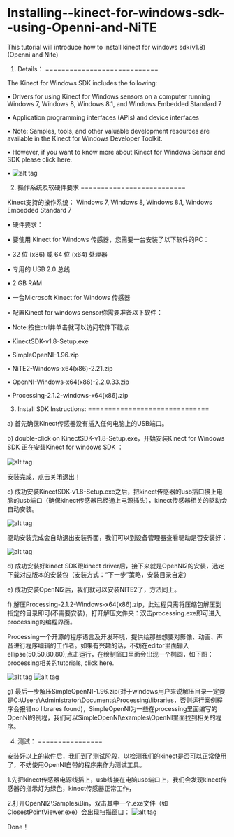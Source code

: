 Installing--kinect-for-windows-sdk--using-Openni-and-NiTE 
===========================================================

 This tutorial will  introduce how to install kinect for windows sdk(v1.8) (Openni and Nite)
 
1.	Details：
============================ 

The Kinect for Windows SDK includes the following:

•	Drivers for using Kinect for Windows sensors on a computer running Windows 7, Windows 8, Windows 8.1, and Windows Embedded Standard 7

•	Application programming interfaces (APIs) and device interfaces

•	Note: Samples, tools, and other valuable development resources are available in the Kinect for Windows Developer Toolkit.

•	However, if you want to know more about Kinect for Windows Sensor and SDK please click here.

•
![alt tag](https://raw.githubusercontent.com/timlentse/-Installing--kinect-for-windows-sdk--using-Openni-and-NiTE-/master/kinect.png)

2.	操作系统及软硬件要求
==========================

Kinect支持的操作系统：
Windows 7, Windows 8, Windows 8.1, Windows Embedded Standard 7

•	硬件要求：

•	要使用 Kinect for Windows 传感器，您需要一台安装了以下软件的PC：

•	32 位 (x86) 或 64 位 (x64) 处理器

•	专用的 USB 2.0 总线

•	2 GB RAM

•	一台Microsoft Kinect for Windows 传感器

•	配置Kinect for windows sensor你需要准备以下软件：

•	Note:按住ctrl并单击就可以访问软件下载点

•	KinectSDK-v1.8-Setup.exe

•	SimpleOpenNI-1.96.zip

•	NiTE2-Windows-x64(x86)-2.21.zip

•	OpenNI-Windows-x64(x86)-2.2.0.33.zip

•	Processing-2.1.2-windows-x64(x86).zip

3.	Install SDK Instructions:
==============================

a)	首先确保Kinect传感器没有插入任何电脑上的USB端口。

b)	double-click on KinectSDK-v1.8-Setup.exe，开始安装Kinect for Windows SDK
正在安装Kinect for windows SDK ：

 ![alt tag](https://raw.githubusercontent.com/timlentse/-Installing--kinect-for-windows-sdk--using-Openni-and-NiTE-/master/screenshot1.png)　
 
安装完成，点击关闭退出！

c)	成功安装KinectSDK-v1.8-Setup.exe之后，把kinect传感器的usb插口接上电脑的usb端口（确保kinect传感器已经通上电源插头），kinect传感器相关的驱动会自动安装。

 ![alt tag](https://raw.githubusercontent.com/timlentse/-Installing--kinect-for-windows-sdk--using-Openni-and-NiTE-/master/screenshot2.png)
 
驱动安装完成会自动退出安装界面，我们可以到设备管理器查看驱动是否安装好：

![alt tag](https://raw.githubusercontent.com/timlentse/-Installing--kinect-for-windows-sdk--using-Openni-and-NiTE-/master/screenshot3.png)
 
d)	成功安装好kinect SDK跟kinect driver后，接下来就是OpenNI2的安装，选定下载对应版本的安装包（安装方式：“下一步”策略，安装目录自定）

e)	成功安装OpenNI2后，我们就可以安装NITE2了，方法同上。

f)	解压Processing-2.1.2-Windows-x64(x86).zip，此过程只需将压缩包解压到指定的目录即可(不需要安装)，打开解压文件夹：双击processing.exe即可进入processing的编程界面。

Processing一个开源的程序语言及开发环境，提供给那些想要对影像、动画、声音进行程序编辑的工作者。如果有兴趣的话，不妨在editor里面输入ellipse(50,50,80,80);点击运行，在绘制窗口里面会出现一个椭圆，如下图： processing相关的tutorials, click here.

![alt tag](https://raw.githubusercontent.com/timlentse/-Installing--kinect-for-windows-sdk--using-Openni-and-NiTE-/master/screenshot4.png)
![alt tag](https://raw.githubusercontent.com/timlentse/-Installing--kinect-for-windows-sdk--using-Openni-and-NiTE-/master/screenshot5.png)

   
g)	最后一步解压SimpleOpenNI-1.96.zip(对于windows用户来说解压目录一定要是C:\Users\Administrator\Documents\Processing\libraries，否则运行案例程序会报错no librares found)，SimpleOpenNI为一些在processing里面编写的OpenNI的例程，我们可以SimpleOpenNI\examples\OpenNI里面找到相关的程序。

4.	测试：
================

安装好以上的软件后，我们到了测试阶段，以检测我们的kinect是否可以正常使用了，不妨使用OpenNI自带的程序来作为测试工具。

1.先把kinect传感器电源线插上，usb线接在电脑usb端口上，我们会发现kinect传感器的指示灯为绿色，kinect传感器正常工作，

2.打开OpenNI2\Samples\Bin，双击其中一个.exe文件（如ClosestPointViewer.exe）会出现扫描窗口：
![alt tag](https://raw.githubusercontent.com/timlentse/-Installing--kinect-for-windows-sdk--using-Openni-and-NiTE-/master/screenshot6.png)
 
Done！

